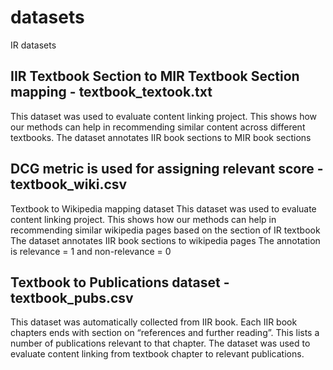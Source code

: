 # datasets
IR datasets

## IIR Textbook Section to MIR Textbook Section mapping - textbook_textook.txt
This dataset was used to evaluate content linking project. This shows how our methods can help in recommending similar content across different textbooks.
The dataset annotates IIR book sections to MIR book sections
## DCG metric is used for assigning relevant score - textbook_wiki.csv
Textbook to Wikipedia mapping dataset
This dataset was used to evaluate content linking project. This shows how our methods can help in recommending similar wikipedia pages based on the section of IR textbook
The dataset annotates IIR book sections to wikipedia pages
The annotation is relevance = 1 and non-relevance = 0
## Textbook to Publications dataset - textbook_pubs.csv
This dataset was automatically collected from IIR book. Each IIR book chapters ends with section on “references and further reading”. This lists a number of publications relevant to that chapter.
The dataset was used to evaluate content linking from textbook chapter to relevant publications.

